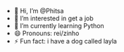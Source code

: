 - 👋 Hi, I’m @Phitsa
- 👀 I’m interested in get a job
- 🌱 I’m currently learning Python
- 😄 Pronouns: rei/zinho
- ⚡ Fun fact: i have a dog called layla

